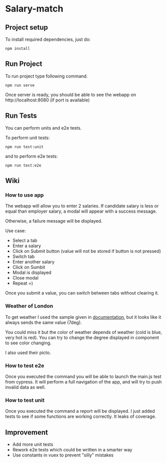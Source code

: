 # Salary-match

## Project setup
To install required dependencies, just do:
```
npm install
```

## Run Project
To run project type following command.
```
npm run serve
```
Once server is ready, you should be able to see the webapp on http://localhost:8080 (if port is available)

## Run Tests
You can perform units and e2e tests.

To perform unit tests:
```
npm run test:unit
```

and to perform e2e tests:
```
npm run test:e2e
```

## Wiki

### How to use app
The webapp will allow you to enter 2 salaries. If candidate salary is less or equal than employer salary, a modal will appear with a success message. 

Otherwise, a failure message will be displayed.

Use case:
- Select a tab
- Enter a salary
- Click on Submit button (value will not be stored if button is not pressed)
- Switch tab
- Enter another salary
- Click on Sumbit
- Modal is displayed
- Close modal
- Repeat =)

Once you submit a value, you can switch between tabs without clearing it.

### Weather of London
To get weather I used the sample given in [documentation](https://openweathermap.org/current), but it looks like it always sends the same value (7deg).

You could miss it but the color of weather depends of weather (cold is blue, very hot is red). You can try to change the degree displayed in component to see color changing.

I also used their picto.

### How to test e2e
Once you executed the command you will be able to launch the main.js test from cypress. It will perform a full navigation of the app, and will try to push invalid data as well.

### How to test unit
Once you executed the command a report will be displayed. I just added tests to see if some functions are working correctly. It leaks of coverage.

## Improvement
- Add more unit tests
- Rework e2e tests which could be written in a smarter way
- Use constants in vuex to prevent "silly" mistakes